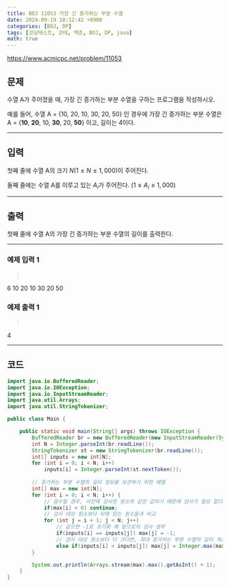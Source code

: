 ```yaml
---
title: BOJ 11053 가장 긴 증가하는 부분 수열
date: 2024-09-19 18:12:42 +0900
categories: [BOJ, DP]
tags: [코딩테스트, 코테, 백준, BOJ, DP, java]
math: true
---
```


<https://www.acmicpc.net/problem/11053>

## 문제
수열 A가 주어졌을 때, 가장 긴 증가하는 부분 수열을 구하는 프로그램을 작성하시오.

예를 들어, 수열 A = {10, 20, 10, 30, 20, 50} 인 경우에 가장 긴 증가하는 부분 수열은 A = {**10**, **20**, 10, **30**, 20, **50**} 이고, 길이는 4이다.

---
## 입력
첫째 줄에 수열 A의 크기 $N (1 ≤ N ≤ 1,000)$이 주어진다.

둘째 줄에는 수열 A를 이루고 있는 $A_i$가 주어진다. $(1 ≤ A_i ≤ 1,000)$

---
## 출력
첫째 줄에 수열 A의 가장 긴 증가하는 부분 수열의 길이를 출력한다.

---
### 예제 입력 1
> <pre>
6
10 20 10 30 20 50
> </pre>

### 예제 출력 1
> <pre>
4
> </pre>

---
## 코드

```java
import java.io.BufferedReader;
import java.io.IOException;
import java.io.InputStreamReader;
import java.util.Arrays;
import java.util.StringTokenizer;

public class Main {

    public static void main(String[] args) throws IOException {
        BufferedReader br = new BufferedReader(new InputStreamReader(System.in));
        int N = Integer.parseInt(br.readLine());
        StringTokenizer st = new StringTokenizer(br.readLine());
        int[] inputs = new int[N];
        for (int i = 0; i < N; i++)
            inputs[i] = Integer.parseInt(st.nextToken());
        
        // 증가하는 부분 수열의 길이 정보를 보관하기 위한 배열
        int[] max = new int[N];
        for (int i = 0; i < N; i++) {
            // 음수일 경우, 이전에 검사한 원소와 같은 값이기 때문에 검사가 필요 없다는 의미이므로 skip
            if(max[i] < 0) continue;
            // 검사 대상 원소보다 뒤에 있는 원소들과 비교
            for (int j = i + 1; j < N; j++)
                // 같으면 -1로 초기화 해 앞으로의 검사 생략
                if(inputs[i] == inputs[j]) max[j] = -1;
                // 검사 대상 원소보다 더 크다면, 최대 증가하는 부분 수열의 길이 계산
                else if(inputs[i] < inputs[j]) max[j] = Integer.max(max[j], max[i] + 1);
        }

        System.out.println(Arrays.stream(max).max().getAsInt() + 1);
    }
}
```
